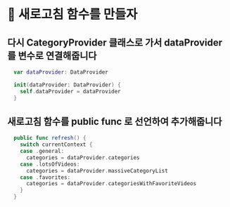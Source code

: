# 📍 새로고침 함수를 만들자
## 다시 CategoryProvider 클래스로 가서 dataProvider를 변수로 연결해줍니다
```swift
  var dataProvider: DataProvider

  init(dataProvider: DataProvider) {
    self.dataProvider = dataProvider
  }
```

## 새로고침 함수를 public func 로 선언하여 추가해줍니다
```swift
  public func refresh() {
    switch currentContext {
    case .general:
      categories = dataProvider.categories
    case .lotsOfVideos:
      categories = dataProvider.massiveCategoryList
    case .favorites:
      categories = dataProvider.categoriesWithFavoriteVideos
    }
  }
```
